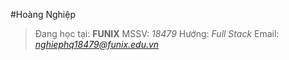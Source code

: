 #Hoàng Nghiệp
>Đang học tại: **FUNIX**
>MSSV: *18479*
>Hướng: *Full Stack*
>Email: *nghiephq18479@funix.edu.vn*

